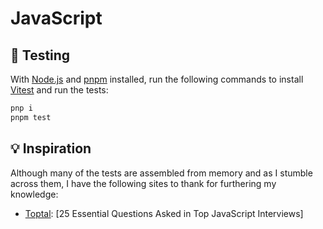 # JavaScript

## 🧪 Testing

With [Node.js] and [pnpm] installed, run the following commands to install [Vitest] and run the tests:

```sh
pnp i
pnpm test
```

## 💡 Inspiration

Although many of the tests are assembled from memory and as I stumble across them,
I have the following sites to thank for furthering my knowledge:

* [Toptal]: [25 Essential Questions Asked in Top JavaScript Interviews]

[Node.js]: https://nodejs.org/
[pnpm]: https://pnpm.io/
[Toptal]: http://www.toptal.com/javascript/interview-questions
[Vitest]: https://vitest.dev/
